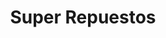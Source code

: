 ---
title: "Super Repuestos"
url: /san-miguel/super-repuestos-carretera-panamericana/
shop: Autoteile
---